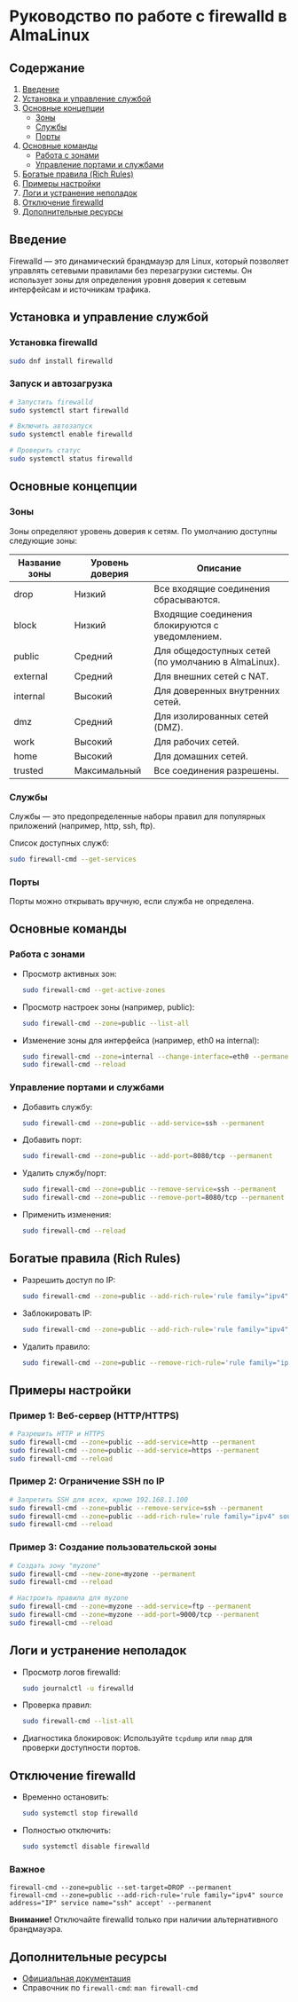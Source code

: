 
# Руководство по работе с firewalld в AlmaLinux

## Содержание
1. [Введение](#введение)
2. [Установка и управление службой](#установка-и-управление-службой)
3. [Основные концепции](#основные-концепции)
    - [Зоны](#зоны)
    - [Службы](#службы)
    - [Порты](#порты)
4. [Основные команды](#основные-команды)
    - [Работа с зонами](#работа-с-зонами)
    - [Управление портами и службами](#управление-портами-и-службами)
5. [Богатые правила (Rich Rules)](#богатые-правила-rich-rules)
6. [Примеры настройки](#примеры-настройки)
7. [Логи и устранение неполадок](#логи-и-устранение-неполадок)
8. [Отключение firewalld](#отключение-firewalld)
9. [Дополнительные ресурсы](#дополнительные-ресурсы)

## Введение
Firewalld — это динамический брандмауэр для Linux, который позволяет управлять сетевыми правилами без перезагрузки системы. Он использует зоны для определения уровня доверия к сетевым интерфейсам и источникам трафика.

## Установка и управление службой

### Установка firewalld
```bash
sudo dnf install firewalld
```

### Запуск и автозагрузка
```bash
# Запустить firewalld
sudo systemctl start firewalld

# Включить автозапуск
sudo systemctl enable firewalld

# Проверить статус
sudo systemctl status firewalld
```

## Основные концепции

### Зоны
Зоны определяют уровень доверия к сетям. По умолчанию доступны следующие зоны:

| Название зоны | Уровень доверия | Описание |
|----------------|-----------------|----------|
| drop           | Низкий          | Все входящие соединения сбрасываются. |
| block          | Низкий          | Входящие соединения блокируются с уведомлением. |
| public         | Средний         | Для общедоступных сетей (по умолчанию в AlmaLinux). |
| external       | Средний         | Для внешних сетей с NAT. |
| internal       | Высокий         | Для доверенных внутренних сетей. |
| dmz            | Средний         | Для изолированных сетей (DMZ). |
| work           | Высокий         | Для рабочих сетей. |
| home           | Высокий         | Для домашних сетей. |
| trusted        | Максимальный    | Все соединения разрешены. |

### Службы
Службы — это предопределенные наборы правил для популярных приложений (например, http, ssh, ftp).

Список доступных служб:
```bash
sudo firewall-cmd --get-services
```

### Порты
Порты можно открывать вручную, если служба не определена.

## Основные команды

### Работа с зонами
- Просмотр активных зон:
  ```bash
  sudo firewall-cmd --get-active-zones
  ```

- Просмотр настроек зоны (например, public):
  ```bash
  sudo firewall-cmd --zone=public --list-all
  ```

- Изменение зоны для интерфейса (например, eth0 на internal):
  ```bash
  sudo firewall-cmd --zone=internal --change-interface=eth0 --permanent
  sudo firewall-cmd --reload
  ```

### Управление портами и службами
- Добавить службу:
  ```bash
  sudo firewall-cmd --zone=public --add-service=ssh --permanent
  ```

- Добавить порт:
  ```bash
  sudo firewall-cmd --zone=public --add-port=8080/tcp --permanent
  ```

- Удалить службу/порт:
  ```bash
  sudo firewall-cmd --zone=public --remove-service=ssh --permanent
  sudo firewall-cmd --zone=public --remove-port=8080/tcp --permanent
  ```

- Применить изменения:
  ```bash
  sudo firewall-cmd --reload
  ```

## Богатые правила (Rich Rules)
- Разрешить доступ по IP:
  ```bash
  sudo firewall-cmd --zone=public --add-rich-rule='rule family="ipv4" source address="192.168.1.100" accept' --permanent
  ```

- Заблокировать IP:
  ```bash
  sudo firewall-cmd --zone=public --add-rich-rule='rule family="ipv4" source address="192.168.1.101" reject' --permanent
  ```

- Удалить правило:
  ```bash
  sudo firewall-cmd --zone=public --remove-rich-rule='rule family="ipv4" source address="192.168.1.100" accept' --permanent
  ```

## Примеры настройки

### Пример 1: Веб-сервер (HTTP/HTTPS)
```bash
# Разрешить HTTP и HTTPS
sudo firewall-cmd --zone=public --add-service=http --permanent
sudo firewall-cmd --zone=public --add-service=https --permanent
sudo firewall-cmd --reload
```

### Пример 2: Ограничение SSH по IP
```bash
# Запретить SSH для всех, кроме 192.168.1.100
sudo firewall-cmd --zone=public --remove-service=ssh --permanent
sudo firewall-cmd --zone=public --add-rich-rule='rule family="ipv4" source address="192.168.1.100" service name="ssh" accept' --permanent
sudo firewall-cmd --reload
```

### Пример 3: Создание пользовательской зоны
```bash
# Создать зону "myzone"
sudo firewall-cmd --new-zone=myzone --permanent
sudo firewall-cmd --reload

# Настроить правила для myzone
sudo firewall-cmd --zone=myzone --add-service=ftp --permanent
sudo firewall-cmd --zone=myzone --add-port=9000/tcp --permanent
sudo firewall-cmd --reload
```

## Логи и устранение неполадок

- Просмотр логов firewalld:
  ```bash
  sudo journalctl -u firewalld
  ```

- Проверка правил:
  ```bash
  sudo firewall-cmd --list-all
  ```

- Диагностика блокировок:
  Используйте `tcpdump` или `nmap` для проверки доступности портов.

## Отключение firewalld

- Временно остановить:
  ```bash
  sudo systemctl stop firewalld
  ```

- Полностью отключить:
  ```bash
  sudo systemctl disable firewalld
  ```

### Важное
```
firewall-cmd --zone=public --set-target=DROP --permanent
firewall-cmd --zone=public --add-rich-rule='rule family="ipv4" source address="IP" service name="ssh" accept' --permanent
```

  

**Внимание!** Отключайте firewalld только при наличии альтернативного брандмауэра.

## Дополнительные ресурсы
- [Официальная документация](https://firewalld.org)
- Справочник по `firewall-cmd`: `man firewall-cmd`
